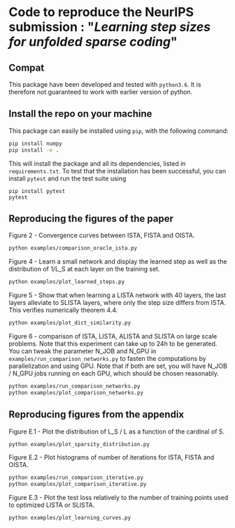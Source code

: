 # Code to reproduce the NeurIPS submission : "_Learning step sizes for unfolded sparse coding_"



## Compat

This package have been developed and tested with `python3.6`. It is therefore not guaranteed to work with earlier version of python.

## Install the repo on your machine


This package can easily be installed using `pip`, with the following command:

```bash
pip install numpy
pip install -e .
```

This will install the package and all its dependencies, listed in `requirements.txt`. To test that the installation has been successful, you can install `pytest` and run the test suite using

```
pip install pytest
pytest
```


## Reproducing the figures of the paper

Figure 2 - Convergence curves between ISTA, FISTA and OISTA.

```bash
python examples/comparison_oracle_ista.py
```

Figure 4 - Learn a small network and display the learned step as well as the distribution of 1/L_S at each layer on the training set.

```bash
python examples/plot_learned_steps.py
```


Figure 5 - Show that when learning a LISTA network with 40 layers, the last layers alleviate to SLISTA layers, where only the step size differs from ISTA. This verifies numerically theorem 4.4.

```bash
python examples/plot_dict_similarity.py
```


Figure 6 - comparison of ISTA, LISTA, ALISTA and SLISTA on large scale problems. Note that this experiment can take up to 24h to be generated. You can tweak the parameter N_JOB and N_GPU in `examples/run_comparison_networks.py` to fasten the computations by parallelization and using GPU. Note that if both are set, you will have N_JOB / N_GPU jobs running on each GPU, which should be chosen reasonably.

```bash
python examples/run_comparison_networks.py
python examples/plot_comparison_networks.py
```

## Reproducing figures from the appendix


Figure E.1 - Plot the distribution of L_S / L as a function of the cardinal of S.
```bash
python examples/plot_sparsity_distribution.py
```

Figure E.2 - Plot histograms of number of iterations for ISTA, FISTA and OISTA.
```bash
python examples/run_comparison_iterative.py
python examples/plot_comparison_iterative.py
```

Figure E.3 - Plot the test loss relatively to the number of training points used to optimized LISTA or SLISTA.
```bash
python examples/plot_learning_curves.py
```
